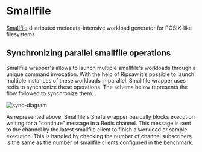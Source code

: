
# Smallfile
[Smallfile](https://github.com/distributed-system-analysis/smallfile) distributed metadata-intensive workload generator for POSIX-like filesystems


## Synchronizing parallel smallfile operations

Smallfile wrapper's allows to launch multiple smallfile's workloads through a unique command invocation. With the help of Ripsaw it's possible to launch multiple instances of these workloads in parallel.
Smallfile wrapper uses redis to synchronize these operations. The schema below represents the flow followed to synchronize them.

![sync-diagram](sync-diagram.png)

As represented above. Smallfile's Snafu wrapper basically blocks execution waiting for a "continue" message in a Redis channel. This message is sent to the channel by the latest smallfile client to finish a workload or sample execution. This is handled by checking the number of channel subscribers is the same as the number of smallfile clients configured in the benchmark.
